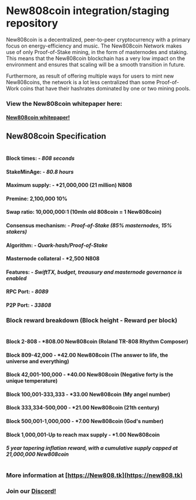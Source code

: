 # New808coin integration/staging repository

New808coin is a decentralized, peer-to-peer cryptocurrency with a primary focus on energy-efficiency and music. The New808coin Network makes use of only Proof-of-Stake mining, in the form of masternodes and staking. This means that the New808coin blockchain has a very low impact on the environment and ensures that scaling will be a smooth transition in future.

Furthermore, as result of offering multiple ways for users to mint new New808coins, the network is a lot less centralized than some Proof-of-Work coins that have their hashrates dominated by one or two mining pools.

### View the New808coin whitepaper here:

#### [New808coin whitepaper!](https://new808.tk/white-paper)

## New808coin  Specification
#
#### Block times: - *808 seconds*
#### StakeMinAge: - *80.8 hours*
#### Maximum supply: - *21,000,000 (21 million) N808
#### Premine: 2,100,000 10%
#### Swap ratio: 10,000,000:1 (10mln old 808coin = 1 New808coin)
#### Consensus mechanism: - *Proof-of-Stake (85% masternodes, 15% stakers)*
#### Algorithm: - *Quark-hash/Proof-of-Stake*
#### Masternode collateral - *2,500 N808
#### Features: - *SwiftTX, budget, treausury and masternode governance is enabled*
#### RPC Port: - *8089*
#### P2P Port: - *33808*


### Block reward breakdown (Block height - Reward per block)
#
#### Block 2-808	  -   *808.00 New808coin  (Roland TR-808 Rhythm Composer)

#### Block 809-42,000	  -   *42.00 New808coin  (The answer to life, the universe and everything)

#### Block 42,001-100,000   -   *40.00 New808coin (Negative forty is the unique temperature)

#### Block 100,001-333,333  -   *33.00 New808coin (My angel number)

#### Block 333,334-500,000  -   *21.00 New808coin (21th century)

#### Block 500,001-1,000,000  -  *7.00 New808coin (God's number)

#### Block 1,000,001-Up to reach max supply    -   *1.00 New808coin

#### *5 year tapering inflation reward, with a cumulative supply capped at 21,000,000 New808coin*

#

### More information at [https://New808.tk](https://new808.tk)
### Join our [Discord!](https://discord.gg/qvPTgdW)
